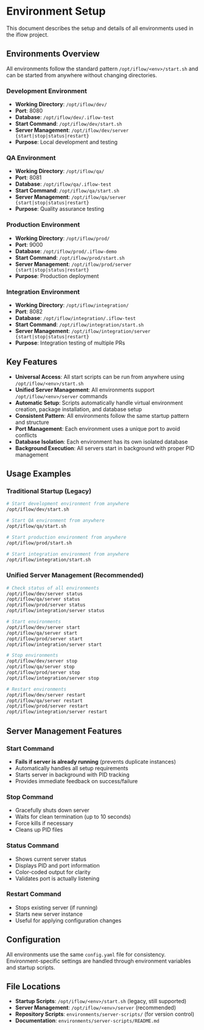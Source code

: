 # Environment Setup

This document describes the setup and details of all environments used in the iflow project.

## Environments Overview

All environments follow the standard pattern `/opt/iflow/<env>/start.sh` and can be started from anywhere without changing directories.

### Development Environment
- **Working Directory**: `/opt/iflow/dev/`
- **Port**: 8080
- **Database**: `/opt/iflow/dev/.iflow-test`
- **Start Command**: `/opt/iflow/dev/start.sh`
- **Server Management**: `/opt/iflow/dev/server {start|stop|status|restart}`
- **Purpose**: Local development and testing

### QA Environment
- **Working Directory**: `/opt/iflow/qa/`
- **Port**: 8081
- **Database**: `/opt/iflow/qa/.iflow-test`
- **Start Command**: `/opt/iflow/qa/start.sh`
- **Server Management**: `/opt/iflow/qa/server {start|stop|status|restart}`
- **Purpose**: Quality assurance testing

### Production Environment
- **Working Directory**: `/opt/iflow/prod/`
- **Port**: 9000
- **Database**: `/opt/iflow/prod/.iflow-demo`
- **Start Command**: `/opt/iflow/prod/start.sh`
- **Server Management**: `/opt/iflow/prod/server {start|stop|status|restart}`
- **Purpose**: Production deployment

### Integration Environment
- **Working Directory**: `/opt/iflow/integration/`
- **Port**: 8082
- **Database**: `/opt/iflow/integration/.iflow-test`
- **Start Command**: `/opt/iflow/integration/start.sh`
- **Server Management**: `/opt/iflow/integration/server {start|stop|status|restart}`
- **Purpose**: Integration testing of multiple PRs

## Key Features

- **Universal Access**: All start scripts can be run from anywhere using `/opt/iflow/<env>/start.sh`
- **Unified Server Management**: All environments support `/opt/iflow/<env>/server` commands
- **Automatic Setup**: Scripts automatically handle virtual environment creation, package installation, and database setup
- **Consistent Pattern**: All environments follow the same startup pattern and structure
- **Port Management**: Each environment uses a unique port to avoid conflicts
- **Database Isolation**: Each environment has its own isolated database
- **Background Execution**: All servers start in background with proper PID management

## Usage Examples

### Traditional Startup (Legacy)
```bash
# Start development environment from anywhere
/opt/iflow/dev/start.sh

# Start QA environment from anywhere
/opt/iflow/qa/start.sh

# Start production environment from anywhere
/opt/iflow/prod/start.sh

# Start integration environment from anywhere
/opt/iflow/integration/start.sh
```

### Unified Server Management (Recommended)
```bash
# Check status of all environments
/opt/iflow/dev/server status
/opt/iflow/qa/server status
/opt/iflow/prod/server status
/opt/iflow/integration/server status

# Start environments
/opt/iflow/dev/server start
/opt/iflow/qa/server start
/opt/iflow/prod/server start
/opt/iflow/integration/server start

# Stop environments
/opt/iflow/dev/server stop
/opt/iflow/qa/server stop
/opt/iflow/prod/server stop
/opt/iflow/integration/server stop

# Restart environments
/opt/iflow/dev/server restart
/opt/iflow/qa/server restart
/opt/iflow/prod/server restart
/opt/iflow/integration/server restart
```

## Server Management Features

### Start Command
- **Fails if server is already running** (prevents duplicate instances)
- Automatically handles all setup requirements
- Starts server in background with PID tracking
- Provides immediate feedback on success/failure

### Stop Command
- Gracefully shuts down server
- Waits for clean termination (up to 10 seconds)
- Force kills if necessary
- Cleans up PID files

### Status Command
- Shows current server status
- Displays PID and port information
- Color-coded output for clarity
- Validates port is actually listening

### Restart Command
- Stops existing server (if running)
- Starts new server instance
- Useful for applying configuration changes

## Configuration

All environments use the same `config.yaml` file for consistency. Environment-specific settings are handled through environment variables and startup scripts.

## File Locations

- **Startup Scripts**: `/opt/iflow/<env>/start.sh` (legacy, still supported)
- **Server Management**: `/opt/iflow/<env>/server` (recommended)
- **Repository Scripts**: `environments/server-scripts/` (for version control)
- **Documentation**: `environments/server-scripts/README.md`


